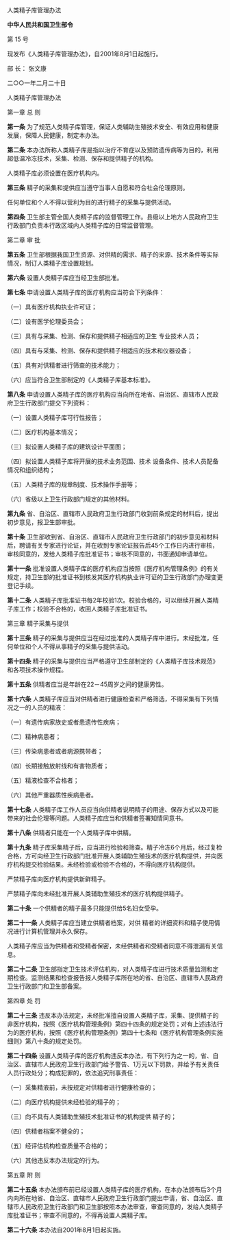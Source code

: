 人类精子库管理办法

**中华人民共和国卫生部令**

第 15 号

现发布《人类精子库管理办法》，自2001年8月1日起施行。

部 长： 张文康

二○○一年二月二十日

人类精子库管理办法

第一章 总 则

**第一条** 为了规范人类精子库管理，保证人类辅助生殖技术安全、有效应用和健康发展，保障人民健康，制定本办法。

**第二条** 本办法所称人类精子库是指以治疗不育症以及预防遗传病等为目的，利用超低温冷冻技术，采集、检测、保存和提供精子的机构。

人类精子库必须设置在医疗机构内。

**第三条** 精子的采集和提供应当遵守当事人自愿和符合社会伦理原则。

任何单位和个人不得以营利为目的进行精子的采集与提供活动。

**第四条** 卫生部主管全国人类精子库的监督管理工作。县级以上地方人民政府卫生行政部门负责本行政区域内人类精子库的日常监督管理。

第二章 审 批

**第五条** 卫生部根据我国卫生资源、对供精的需求、精子的来源、技术条件等实际情况，制订人类精子库设置规划。

**第六条** 设置人类精子库应当经卫生部批准。

**第七条** 申请设置人类精子库的医疗机构应当符合下列条件：

（一）具有医疗机构执业许可证；

（二）设有医学伦理委员会；

（三）具有与采集、检测、保存和提供精子相适应的卫生 专业技术人员；

（四）具有与采集、检测、保存和提供精子相适应的技术和仪器设备；

（五）具有对供精者进行筛查的技术能力；

（六）应当符合卫生部制定的《人类精子库基本标准》。

**第八条** 申请设置人类精子库的医疗机构应当向所在地省、自治区、直辖市人民政府卫生行政部门提交下列资料：

（一）设置人类精子库可行性报告；

（二）医疗机构基本情况；

（三）拟设置人类精子库的建筑设计平面图；

（四）拟设置人类精子库将开展的技术业务范围、技术 设备条件、技术人员配备情况和组织结构；

（五）人类精子库的规章制度、技术操作手册等；

（六）省级以上卫生行政部门规定的其他材料。

**第九条** 省、自治区、直辖市人民政府卫生行政部门收到前条规定的材料后，提出初步意见，报卫生部审批。

**第十条** 卫生部收到省、自治区、直辖市人民政府卫生行政部门的初步意见和材料后，聘请有关专家进行论证，并在收到专家论证报告后45个工作日内进行审核，审核同意的，发给人类精子库批准证书；审核不同意的，书面通知申请单位。

**第十一条** 批准设置人类精子库的医疗机构应当按照《医疗机构管理条例》的有关规定，持卫生部的批准证书到核发其医疗机构执业许可证的卫生行政部门办理变更登记手续。

**第十二条** 人类精子库批准证书每2年校验1次。校验合格的，可以继续开展人类精子库工作；校验不合格的，收回人类精子库批准证书。

第三章 精子采集与提供

**第十三条** 精子的采集与提供应当在经过批准的人类精子库中进行。未经批准，任何单位和个人不得从事精子的采集与提供活动。

**第十四条** 精子的采集与提供应当严格遵守卫生部制定的《人类精子库技术规范》和各项技术操作规程。

**第十五条** 供精者应当是年龄在22－45周岁之间的健康男性。

**第十六条** 人类精子库应当对供精者进行健康检查和严格筛选，不得采集有下列情况之一的人员的精液：

（一）有遗传病家族史或者患遗传性疾病；

（二）精神病患者；

（三）传染病患者或者病源携带者；

（四）长期接触放射线和有害物质者；

（五）精液检查不合格者；

（六）其他严重器质性疾病患者。

**第十七条** 人类精子库工作人员应当向供精者说明精子的用途、保存方式以及可能带来的社会伦理等问题。人类精子库应当和供精者签署知情同意书。

**第十八条** 供精者只能在一个人类精子库中供精。

**第十九条** 精子库采集精子后，应当进行检验和筛查。精子冷冻6个月后，经过复检合格，方可向经卫生行政部门批准开展人类辅助生殖技术的医疗机构提供，并向医疗机构提交检验结果。未经检验或检验不合格的，不得向医疗机构提供。

严禁精子库向医疗机构提供新鲜精子。

严禁精子库向未经批准开展人类辅助生殖技术的医疗机构提供精子。

**第二十条** 一个供精者的精子最多只能提供给5名妇女受孕。

**第二十一条** 人类精子库应当建立供精者档案，对供 精者的详细资料和精子使用情况进行计算机管理并永久保存。

人类精子库应当为供精者和受精者保密，未经供精者和受精者同意不得泄漏有关信息。

**第二十二条** 卫生部指定卫生技术评估机构，对人类精子库进行技术质量监测和定期检查。监测结果和检查报告报人类精子库所在地的省、自治区、直辖市人民政府卫生行政部门和卫生部备案。

第四章 处 罚

**第二十三条** 违反本办法规定，未经批准擅自设置人类精子库，采集、提供精子的非医疗机构，按照《医疗机构管理条例》第四十四条的规定处罚；对有上述违法行为的医疗机构，按照《医疗机构管理条例》第四十七条和《医疗机构管理条例实施细则》第八十条的规定处罚。

**第二十四条** 设置人类精子库的医疗机构违反本办法，有下列行为之一的，省、自治区、直辖市人民政府卫生行政部门给予警告、1万元以下罚款，并给予有关责任人员行政处分；构成犯罪的，依法追究刑事责任：

（一）采集精液前，未按规定对供精者进行健康检查的；

（二）向医疗机构提供未经检验的精子的；

（三）向不具有人类辅助生殖技术批准证书的机构提供 精子的；

（四）供精者档案不健全的；

（五）经评估机构检查质量不合格的；

（六）其他违反本办法规定的行为。

第五章 附 则

**第二十五条** 本办法颁布前已经设置人类精子库的医疗机构，在本办法颁布后3个月内向所在地省、自治区、直辖市人民政府卫生行政部门提出申请，省、自治区、直辖市人民政府卫生行政部门和卫生部按照本办法审查，审查同意的，发给人类精子库批准证书；审查不同意的，不得再设置人类精子库。

**第二十六条** 本办法自2001年8月1日起实施。

